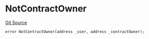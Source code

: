 # NotContractOwner
[Git Source](https://github.com/thrackle-io/rules-engine/blob/57b349a6cc320a1f7ecb037fec845111fdd03ebb/src/client/token/handler/diamond/HandlerDiamondLib.sol)


```solidity
error NotContractOwner(address _user, address _contractOwner);
```

